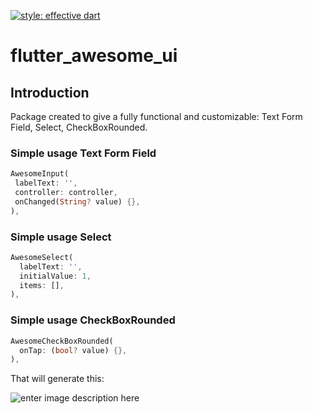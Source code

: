 [![style: effective dart](https://img.shields.io/badge/style-effective_dart-40c4ff.svg)](https://github.com/tenhobi/effective_dart)
# flutter_awesome_ui

## Introduction
Package created to give a fully functional and customizable: Text Form Field, Select, CheckBoxRounded.

### Simple usage Text Form Field
```dart
AwesomeInput(
 labelText: '',
 controller: controller,
 onChanged(String? value) {},
),
```

### Simple usage Select
```dart
AwesomeSelect(
  labelText: '',
  initialValue: 1,
  items: [],
),
```

### Simple usage CheckBoxRounded
```dart
AwesomeCheckBoxRounded(
  onTap: (bool? value) {},
),
```

That will generate this:

![enter image description here](http://g.recordit.co/oJ2Vjhv0MH.gif)

